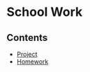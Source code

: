 # School Work
## Contents
- [Project](https://github.com/Nathan3-14/school-work/tree/main/work/project)
- [Homework](https://github.com/Nathan3-14/school-work/tree/main/homework)
